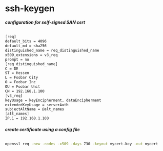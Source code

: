 # ssh-keygen

###### __configuration for self-signed SAN cert__
```bash
[req]
default_bits = 4096
default_md = sha256
distinguished_name = req_distinguished_name
x509_extensions = v3_req
prompt = no
[req_distinguished_name]
C = DE
ST = Hessen
L = Foobar City
O = Foobar Inc
OU = Foobar Unit
CN = 192.168.1.100
[v3_req]
keyUsage = keyEncipherment, dataEncipherment
extendedKeyUsage = serverAuth
subjectAltName = @alt_names
[alt_names]
IP.1 = 192.168.1.100
```

###### __create certificate using a config file__
```bash
openssl req -new -nodes -x509 -days 730 -keyout mycert.key -out mycert.crt -config mycert.conf
```
